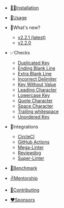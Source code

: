* [👨‍💻Installation](installation.md)
* [🚀Usage](usage.md)
* 🎉What's new?
    * [v2.2.1 (latest)](whats_new/v221.md)
    * [v2.2.0](whats_new/v2_2_0.md)

* ✅Checks
	* [Duplicated Key](checks/duplicated_key.md)
	* [Ending Blank Line](checks/ending_blank_line.md)
	* [Extra Blank Line](checks/extra_blank_line.md)
	* [Incorrect Delimiter](checks/incorrect_delimiter.md)
	* [Key Without Value](checks/key_without_value.md)
	* [Leading Character](checks/leading_character.md)
	* [Lowercase Key](checks/lowercase_key.md)
	* [Quote Character](checks/quote_character.md)
	* [Space Character](checks/space_character.md)
	* [Trailing whitespace](checks/trailing_whitespace.md)
	* [Unordered Key](checks/unordered_key.md)

* 🔄Integrations
	* [CircleCI](integrations/circleci.md)
	* [GitHub Actions](integrations/github_actions.md)
	* [Mega-Linter](integrations/mega_linter.md)
	* [Reviewdog](integrations/reviewdog.md)
	* [Super-Linter](integrations/super_linter.md)

* [🚧Benchmark](benchmark.md)
* [✌️Mentorship](mentorship.md)
* [🤝Contributing](contributing.md)
* [❤️Sponsors](sponsors.md)
